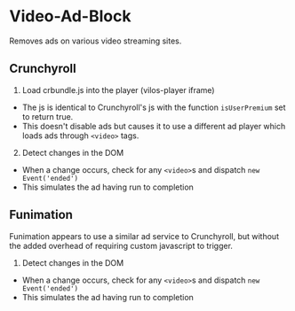 # Video-Ad-Block

Removes ads on various video streaming sites.

## Crunchyroll
1. Load crbundle.js into the player (vilos-player iframe)
  - The js is identical to Crunchyroll's js with the function `isUserPremium` set to return true.
  - This doesn't disable ads but causes it to use a different ad player which loads ads through `<video>` tags.
2. Detect changes in the DOM
  - When a change occurs, check for any `<video>`s and dispatch `new Event('ended')`
  - This simulates the ad having run to completion

## Funimation
Funimation appears to use a similar ad service to Crunchyroll, but without the added overhead of requiring custom javascript to trigger.
1. Detect changes in the DOM
  - When a change occurs, check for any `<video>`s and dispatch `new Event('ended')`
  - This simulates the ad having run to completion
